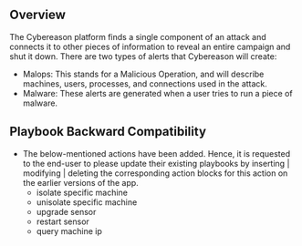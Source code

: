 [comment]: # " File: README.md"
[comment]: # ""
[comment]: # "  Licensed under the Apache License, Version 2.0 (the 'License');"
[comment]: # "  you may not use this file except in compliance with the License."
[comment]: # "  You may obtain a copy of the License at"
[comment]: # ""
[comment]: # "      http://www.apache.org/licenses/LICENSE-2.0"
[comment]: # ""
[comment]: # "  Unless required by applicable law or agreed to in writing, software distributed under"
[comment]: # "  the License is distributed on an 'AS IS' BASIS, WITHOUT WARRANTIES OR CONDITIONS OF ANY KIND,"
[comment]: # "  either express or implied. See the License for the specific language governing permissions"
[comment]: # "  and limitations under the License."
[comment]: # ""
## Overview

The Cybereason platform finds a single component of an attack and connects it to other pieces of
information to reveal an entire campaign and shut it down. There are two types of alerts that
Cybereason will create:

-   Malops: This stands for a Malicious Operation, and will describe machines, users, processes, and
    connections used in the attack.
-   Malware: These alerts are generated when a user tries to run a piece of malware.

## Playbook Backward Compatibility

-   The below-mentioned actions have been added. Hence, it is requested to the end-user to please
    update their existing playbooks by inserting | modifying | deleting the corresponding action
    blocks for this action on the earlier versions of the app.
    -   isolate specific machine
    -   unisolate specific machine
    -   upgrade sensor
    -   restart sensor
    -   query machine ip
